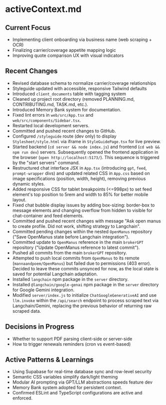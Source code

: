 # activeContext.md

## Current Focus
- Implementing client onboarding via business name (web scraping + OCR)
- Finalizing carrier/coverage appetite mapping logic
- Improving quote comparison UX with visual indicators

## Recent Changes
- Revised database schema to normalize carrier/coverage relationships
- Styleguide updated with accessible, responsive Tailwind defaults
- Introduced `client_documents` table with tagging system
- Cleaned up project root directory (removed PLANNING.md, CONTRIBUTING.md, TASK.md, etc.).
- Introduced Memory Bank system for documentation.
- Fixed lint errors in `web/src/App.tsx` and `web/src/components/Sidebar.tsx`.
- Restarted local development servers.
- Committed and pushed recent changes to GitHub.
- Configured `/styleguide` route (dev only) to display `Stylesheet/style.html` via iframe in `StyleGuidePage.tsx` for live preview.
- Started backend (`cd server && node index.js`) and frontend (`cd web && npm run dev`) servers. Subsequently opened the frontend application in the browser (`open http://localhost:5173/`). This sequence is triggered by the "start servers" command.
- Restructured chat interface JSX in `App.tsx` (introducing `gpt`, `feed`, `prompt-wrapper` divs) and updated related CSS in `App.css` based on image specifications (position, width, height), removing previous dynamic styles.
- Added responsive CSS for tablet breakpoints (<=998px) to set feed element's top position to 5rem and width to 85% for better mobile layout.
- Fixed chat bubble display issues by adding box-sizing: border-box to message elements and changing overflow from hidden to visible for chat-container and feed elements.
- Committed and pushed recent changes with message "Ask open manus to create profile. Did not work, shifting strategy to Langchain".
- Committed pending changes within the nested `OpenManus` repository ("Save OpenManus state before Langchain integration").
- Committed update to `OpenManus` reference in the main `brokerGPT` repository ("Update OpenManus reference to latest commit").
- Pushed all commits from the main `brokerGPT` repository.
- Attempted to push local commits from `OpenManus` to its remote (`mannaandpoem/OpenManus`) but failed due to permissions (403 error). Decided to leave these commits unsynced for now, as the local state is saved for potential Langchain adaptation.
- Installed `langchain` npm package in the `server` directory.
- Installed `@langchain/google-genai` npm package in the `server` directory for Google Gemini integration.
- Modified `server/index.js` to initialize `ChatGoogleGenerativeAI` and use `llm.invoke` within the `/api/search` endpoint to process scraped text via Langchain/Gemini, replacing the previous behavior of returning raw scraped data.

## Decisions in Progress
- Whether to support PDF parsing client-side or server-side
- How to trigger renewals reminders (cron vs event-based)

## Active Patterns & Learnings
- Using Supabase for real-time database sync and row-level security
- Semantic CSS variables simplify dark/light theming
- Modular AI prompting via GPT/LLM abstractions speeds feature dev
- Memory Bank system adopted for persistent context.
- Confirmed ESLint and TypeScript configurations are active and enforced.

